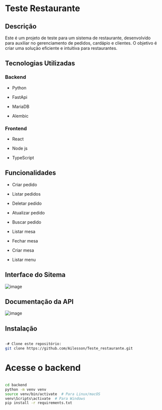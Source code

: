 # Teste Restaurante

## Descrição

Este é um projeto de teste para um sistema de restaurante, desenvolvido para auxiliar no gerenciamento de pedidos, cardápio e clientes. O objetivo é criar uma solução eficiente e intuitiva para restaurantes.

## Tecnologias Utilizadas

### Backend

* Python

* FastApi 

* MariaDB

* Alembic

### Frontend

* React

* Node js

* TypeScript

## Funcionalidades

* Criar pedido

* Listar pedidos
  
* Deletar pedido
  
* Atualizar pedido
  
* Buscar pedido
  
* Listar mesa
  
* Fechar mesa
  
* Criar mesa
  
* Listar menu

## Interface do Sitema

![image](https://github.com/user-attachments/assets/a615f4aa-9a3f-4777-a10e-4b374dbb3594)

## Documentação da API

![image](https://github.com/user-attachments/assets/3f24592a-7f2a-491c-892b-465bb30d3e99)

## Instalação 

```bash

-# Clone este repositório:
git clone https://github.com/Ailesson/Teste_restaurante.git
```

# Acesse o backend
```bash

cd backend
python -m venv venv
source venv/bin/activate  # Para Linux/macOS
venv\Scripts\activate  # Para Windows
pip install -r requirements.txt

```



